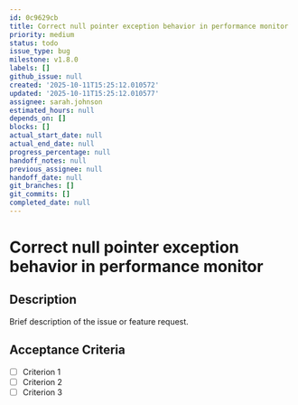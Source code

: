 ```yaml
---
id: 0c9629cb
title: Correct null pointer exception behavior in performance monitor
priority: medium
status: todo
issue_type: bug
milestone: v1.8.0
labels: []
github_issue: null
created: '2025-10-11T15:25:12.010572'
updated: '2025-10-11T15:25:12.010577'
assignee: sarah.johnson
estimated_hours: null
depends_on: []
blocks: []
actual_start_date: null
actual_end_date: null
progress_percentage: null
handoff_notes: null
previous_assignee: null
handoff_date: null
git_branches: []
git_commits: []
completed_date: null
---
```


# Correct null pointer exception behavior in performance monitor

## Description

Brief description of the issue or feature request.

## Acceptance Criteria

- [ ] Criterion 1
- [ ] Criterion 2
- [ ] Criterion 3